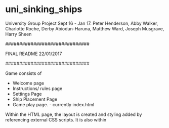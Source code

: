 # uni_sinking_ships
University Group Project Sept 16 - Jan 17.
Peter Henderson, Abby Walker, Charlotte Roche, Derby Abiodun-Haruna, Matthew Ward, Joseph Musgrave, Harry Sheen

##############################

FINAL README 22/01/2017


##############################


Game consists of
- Welcome page
- Instructions/ rules page
- Settings Page
- Ship Placement Page
- Game play page. - currently index.html

Within the HTML page, the layout is created and styling added by referencing external CSS scripts. It is also within <script> tags that links to our javascript scripts will sit. 

Game launch page is the welcome page. (not the index page)

New Feature list:
Additional AI hard difficulty.
AI and Player multi shot ability.
Ability to rotate ships when Placing them.
Ship images when placing ships.
Updated UI.


Known issues:
-Ship placement when not at 100% zoom can cause the displayed grid to behave strangely.




##############################

HACK README 30/10/2016


##############################


Game should be started by opening welcome.html. Gameplay is within index.html

All testing has been carried out in chrome.

Known issues:

On smaller screens it is possible that the two grids do not appear next to each other, this can be resolved by 
zooming out.

Currently the game only runs with a 10x10 Grid and 5 ships.

In this release all ships are in a fixed location.